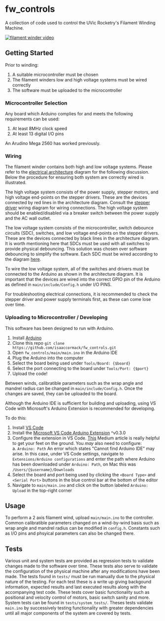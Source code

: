 # fw_controls
A collection of code used to control the UVic Rocketry's Filament Winding Machine.

[![filament winder video](http://img.youtube.com/vi/ra9vlA5Vj_g/0.jpg)](http://www.youtube.com/watch?v=ra9vlA5Vj_g "Filament Winder Montage")

## Getting Started
Prior to winding:
1. A suitable microcontroller must be chosen
2. The filament winders low and high voltage systems must be wired correctly
3. The software must be uploaded to the microcontroller

### Microcontroller Selection
Any board which Arduino complies for and meets the following requirements can be used:
1. At least 8MHz clock speed
2. At least 13 digital I/O pins

An Arudino Mega 2560 has worked previously. 

### Wiring
The filament winder contains both high and low voltage systems. Please refer to the [electrical architecture](https://github.com/isaaccormack/fw_controls/blob/master/docs/elec_diagrams/fw_electrical_architecture.png) diagram for the following discussion. Below the procedure for ensuring both system are correctly wired is illustrated.

The high voltage system consists of the power supply, stepper motors, and high voltage end-points on the stepper drivers. These are the devices connected by red lines in the architecture diagram. Consult the [stepper driver](https://github.com/isaaccormack/fw_controls/blob/master/docs/elec_diagrams/TB6600_driver_wiring_schematic.png) wiring diagram for wiring connections. The high voltage system should be enabled/disabled via a breaker switch between the power supply and the AC wall outlet.

The low voltage system consists of the microcontroller, switch debounce circuits (SDC), switches, and low voltage end-points on the stepper drivers. These are the devices connected by black lines in the architecture diagram. It is worth mentioning here that SDCs must be used with all switches to provide physical debouncing. This solution was chosen over software debouncing to simplify the software. Each SDC must be wired according to the diagram [here](https://github.com/isaaccormack/fw_controls/blob/master/docs/elec_diagrams/debounced_pulldown_switch_schematic.png).

To wire the low voltage system, all of the switches and drivers must be connected to the Arduino as shown in the architecture diagram. It is important that the devices are wired into the correct GPIO pin of the Arduino as defined in `main/include/Config.h` under I/O PINS.

For troubleshooting electrical connections, it is recommended to check the stepper driver and power supply terminals first, as these can come lose over time.

### Uploading to Microcontroller / Developing
This software has been designed to run with Arduino.
1. Install [Arduino](https://www.arduino.cc/en/main/software)
2. Clone this repo `git clone https://github.com/isaaccormack/fw_controls.git`
3. Open `fw_controls/main/main.ino` in the Arduino IDE
4. Plug the Arduino into the computer
5. Select the board being used under `Tools/Board: {$board}`
6. Select the port connecting to the board under `Tools/Port: {$port}`
7. Upload the code!

Between winds, calibratible parameters such as the wrap angle and mandrel radius can be changed in `main/include/Config.h`. Once the changes are saved, they can be uploaded to the board.


Although the Arduino IDE is sufficient for building and uploading, using VS Code with Microsoft's Arduino Extension is recommended for developing.

To do this:
1. Install [VS Code](https://code.visualstudio.com/)
2. Install the [Microsoft VS Code Arduino Extension](https://marketplace.visualstudio.com/items?itemName=vsciot-vscode.vscode-arduino) ^v0.3.0
3. Configure the extension in VS Code. [This](https://medium.com/home-wireless/use-visual-studio-code-for-arduino-2d0cf4c1760b) Medium article is really helpful to get your feet on the ground. You _may_ also need to configure:<br/>
a. `Arduino: Path` An error which states "Cannot find Arduino IDE" may arise. In this case, under VS Code settings, navigate to `Extensions/Arduino configurations` and enter the path where Arduino has been downloaded under `Arduino: Path`, on Mac this was `/Users/{$username}/Downloads`<br/>
4. Select the board and port being used by clicking the `<Board Type>` and `<Serial Port>` buttons in the blue control bar at the bottom of the editor
5. Navigate to `main/main.ino` and click on the button labeled `Arduino: Upload` in the top-right corner

## Usage
To perform a 2 axis filament wind, upload `main/main.ino` to the controller. Common calibratible parameters changed on a wind-by-wind basis such as wrap angle and mandrel radius can be modified in `config.h`. Constants such as I/O pins and phsyical parameters can also be changed there.

## Tests
Various unit and system tests are provided as regression tests to validate changes made to the software over time. These tests also serve to validate the configuration of the physical machine after any modifications have been made. The tests found in `tests/` must be run manually due to the physical nature of the testing. For each test these is a write up giving backgound information, expected results and last executed results along with the accompanying test code. These tests cover basic functionality such as positional and velocity control of motors, basic switch sanity and more. System tests can be found in `tests/system_tests/`. Theses tests validate `main.ino` by successively testing functionality with greater dependencies until all major components of the system are covered by tests.
